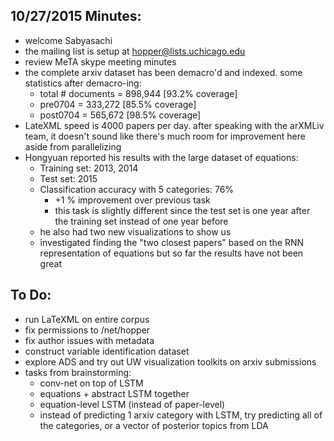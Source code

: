 ## 10/27/2015 Minutes:
* welcome Sabyasachi
* the mailing list is setup at hopper@lists.uchicago.edu
* review MeTA skype meeting minutes
* the complete arxiv dataset has been demacro'd and indexed. some statistics after demacro-ing:
  * total # documents = 898,944 [93.2% coverage]
  * pre0704 = 333,272 [85.5% coverage]
  * post0704 = 565,672 [98.5% coverage]
* LateXML speed is 4000 papers per day. after speaking with the arXMLiv team, it doesn't sound like there's much room for improvement here aside from parallelizing
* Hongyuan reported his results with the large dataset of equations:
  * Training set: 2013, 2014
  * Test set: 2015
  * Classification accuracy with 5 categories: 76%
    * +1 % improvement over previous task
    * this task is slightly different since the test set is one year after the training set instead of one year before
  * he also had two new visualizations to show us
  * investigated finding the "two closest papers" based on the RNN representation of equations but so far the results have not been great

## To Do:
* run LaTeXML on entire corpus
* fix permissions to /net/hopper
* fix author issues with metadata
* construct variable identification dataset
* explore ADS and try out UW visualization toolkits on arxiv submissions
* tasks from brainstorming:
  * conv-net on top of LSTM
  * equations + abstract LSTM together
  * equation-level LSTM (instead of paper-level)
  * instead of predicting 1 arxiv category with LSTM, try predicting all of the categories, or a vector of posterior topics from LDA
